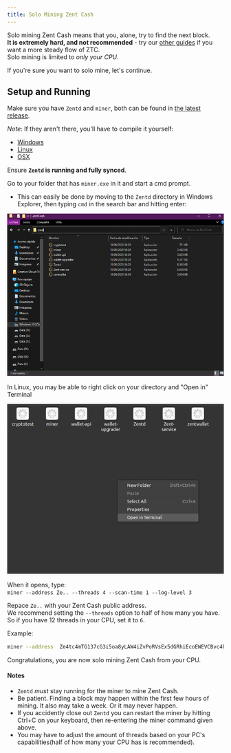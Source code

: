 ```yaml
---
title: Solo Mining Zent Cash
---
```


Solo mining Zent Cash means that you, alone, try to find the next block.  
**It is extremely hard, and not recommended** - try our [other guides](Mining) if you want a more steady flow of ZTC.  
Solo mining is limited to *only your CPU*.

If you're sure you want to solo mine, let's continue.

## Setup and Running

Make sure you have  `Zentd` and `miner`, both can be found in [the latest release](https://github.com/ZentCashFoundation/Zent/releases).    

*Note*: If they aren't there, you'll have to compile it yourself:

* [Windows](https://github.com/ZentCashFoundation/Zent#windows)
* [Linux](https://github.com/ZentCashFoundation/Zent#linux)
* [OSX](https://github.com/ZentCashFoundation/Zent#osxapple-using-clang)

Ensure **`Zentd` is running and fully synced**.

Go to your folder that has `miner.exe` in it and start a cmd prompt.  

- This can easily be done by moving to the `Zentd` directory in Windows Explorer, then typing `cmd` in the search bar and hitting enter:

![opening win cmd](../../assets/opening-win-cmd.png)

In Linux, you may be able to right click on your directory and "Open in" Terminal

![opening linux cmd](../../assets/opening-linux-cmd.png)

When it opens, type:  
`miner --address Ze.. --threads 4 --scan-time 1 --log-level 3`

Repace `Ze..` with your Zent Cash public address.  
We recommend setting the `--threads` option to half of how many you have. So if you have 12 threads in your CPU, set it to `6`.  

Example:  
```bash
miner --address  Ze4tc4mTG137cG3i5oa8yLAW4iZvPoRVsEx5dGRhiEcoEWEVCBvc4hB6fcDyqE2FoWPpLWnGGswq19yqsFi1bhDd1XnDmtD6T --threads 4 --scan-time 1 --log-level 3
```

Congratulations, you are now solo mining Zent Cash from your CPU.

#### Notes

* `Zentd` *must* stay running for the miner to mine Zent Cash.  
* Be patient. Finding a block may happen within the first few hours of mining. It also may take a week. Or it may never happen.  
* If you accidently close out `Zentd` you can restart the miner by hitting Ctrl+C on your keyboard, then re-entering the miner command given above.  
* You may have to adjust the amount of threads based on your PC's capabilities(half of how many your CPU has is recommended).

